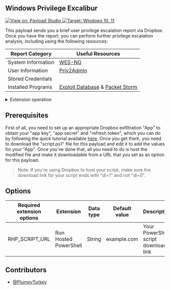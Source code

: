 ## Windows Privilege Excalibur

<p>
    <a href="https://payloadstudio.hak5.org/community/?device=usb-rubber-ducky&viewurl=https://raw.githubusercontent.com/hak5/usbrubberducky-payloads/master/payloads/library/exfiltration/Windows-Privilege-Excalibur/payload.txt">
        <img alt="View on: Payload Studio" src="https://img.shields.io/badge/View_on-Payload_Studio-red?style=flat-square">
    </a>
    <a href="#">
        <img alt="Target: Windows 10, 11" src="https://img.shields.io/badge/Target-Windows_10,_11-blue?style=flat-square">
    </a>
</p>

This payload sends you a brief user privilege escalation report via Dropbox. Once you have the report, you can perform further privilege escalation analysis, including using the following resources:

|Report Category|Useful Resources|
|-|-|
|System Information|[WES-NG](https://github.com/bitsadmin/wesng)|
|User Information|[Priv2Admin](https://github.com/gtworek/Priv2Admin)|
|Stored Credentials||
|Installed Programs|[Exploit Database](https://www.exploit-db.com) & [Packet Storm](https://packetstormsecurity.com)|

<details>
<summary>Extension operation</summary>

1. Detects when the USB Rubber Ducky is ready and whether the target operating system is Windows.
2. Opens a Windows Run dialog box.
3. Executes a hosted PowerShell script that performs the following actions:
- Clears the history of the Windows Run menu.
- Prepares a report on target PC user privilege escalation.
- Sends the report to a file in your Dropbox.

</details>

## Prerequisites

First of all, you need to set up an appropriate Dropbox exfiltration "App" to obtain your "app key", "app secret" and "refresh token", which you can do by following the quick tutorial available [here](https://github.com/PlumpyTurkey/Ducky-Utilities/tree/main/PowerShell-Functions/Send-ToDropbox).
Once you get them, you need to download the "script.ps1" file for this payload and edit it to add the values for your "App". Once you've done that, all you need to do is host the modified file and make it downloadable from a URL that you set as an option for this payload.

> Note: If you're using Dropbox to host your script, make sure the download link for your script ends with "dl=1" and not "dl=0".

## Options

|Required extension options|Extension|Data type|Default value|Description|
|-|-|-|-|-|
|RHP_SCRIPT_URL|Run Hosted PowerShell|String|example.com|Your PowerShell script download link|

## Contributors

- [@PlumpyTurkey](https://github.com/PlumpyTurkey)
